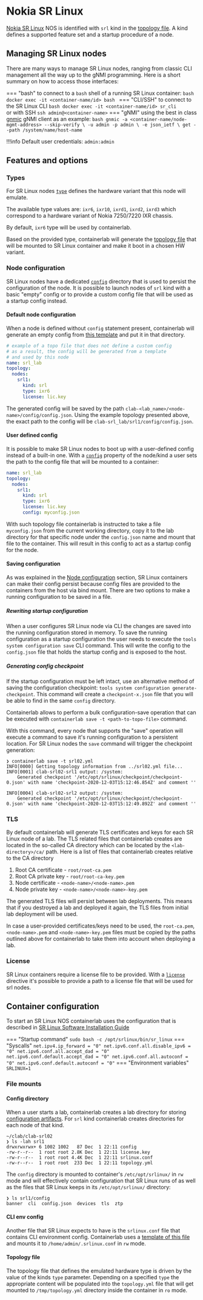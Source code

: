 # Nokia SR Linux

[Nokia SR Linux](https://www.nokia.com/networks/products/service-router-linux-NOS/) NOS is identified with `srl` kind in the [topology file](../topo-def-file.md). A kind defines a supported feature set and a startup procedure of a node.

## Managing SR Linux nodes
There are many ways to manage SR Linux nodes, ranging from classic CLI management all the way up to the gNMI programming. Here is a short summary on how to access those interfaces:

=== "bash"
    to connect to a `bash` shell of a running SR Linux container:
    ```bash
    docker exec -it <container-name/id> bash
    ```
=== "CLI/SSH"
    to connect to the SR Linux CLI
    ```bash
    docker exec -it <container-name/id> sr_cli
    ```  
    or with SSH `ssh admin@<container-name>`
=== "gNMI"
    using the best in class [gnmic](https://gnmic.kmrd.dev) gNMI client as an example:
    ```bash
    gnmic -a <container-name/node-mgmt-address> --skip-verify \
    -u admin -p admin \
    -e json_ietf \
    get --path /system/name/host-name
    ```

!!!info
    Default user credentials: `admin:admin`

## Features and options
### Types
For SR Linux nodes [`type`](../nodes.md#type) defines the hardware variant that this node will emulate.

The available type values are: `ixr6`, `ixr10`, `ixrd1`, `ixrd2`, `ixrd3` which correspond to a hardware variant of Nokia 7250/7220 IXR chassis.

By default, `ixr6` type will be used by containerlab.

Based on the provided type, containerlab will generate the [topology file](#topology-file) that will be mounted to SR Linux container and make it boot in a chosen HW variant.
### Node configuration
SR Linux nodes have a dedicated [`config`](#config-directory) directory that is used to persist the configuration of the node. It is possible to launch nodes of `srl` kind with a basic "empty" config or to provide a custom config file that will be used as a startup config instead.
#### Default node configuration
When a node is defined without `config` statement present, containerlab will generate an empty config from [this template](https://github.com/srl-wim/container-lab/blob/master/templates/srl/srlconfig.tpl) and put it in that directory.

```yaml
# example of a topo file that does not define a custom config
# as a result, the config will be generated from a template
# and used by this node
name: srl_lab
topology:
  nodes:
    srl1:
      kind: srl
      type: ixr6
      license: lic.key
```

The generated config will be saved by the path `clab-<lab_name>/<node-name>/config/config.json`. Using the example topology presented above, the exact path to the config will be `clab-srl_lab/srl1/config/config.json`.

#### User defined config
It is possible to make SR Linux nodes to boot up with a user-defined config instead of a built-in one. With a [`config`](../nodes.md#config) property of the node/kind a user sets the path to the config file that will be mounted to a container:

```yaml
name: srl_lab
topology:
  nodes:
    srl1:
      kind: srl
      type: ixr6
      license: lic.key
      config: myconfig.json
```

With such topology file containerlab is instructed to take a file `myconfig.json` from the current working directory, copy it to the lab directory for that specific node under the `config.json` name and mount that file to the container. This will result in this config to act as a startup config for the node.

#### Saving configuration
As was explained in the [Node configuration](#node-configuration) section, SR Linux containers can make their config persist because config files are provided to the containers from the host via bind mount. There are two options to make a running configuration to be saved in a file.

##### Rewriting startup configuration
When a user configures SR Linux node via CLI the changes are saved into the running configuration stored in memory. To save the running configuration as a startup configuration the user needs to execute the `tools system configuration save` CLI command. This will write the config to the `config.json` file that holds the startup config and is exposed to the host.

##### Generating config checkpoint
If the startup configuration must be left intact, use an alternative method of saving the configuration checkpoint: `tools system configuration generate-checkpoint`. This command will create a `checkpoint-x.json` file that you will be able to find in the same `config` directory.

Containerlab allows to perform a bulk configuration-save operation that can be executed with `containerlab save -t <path-to-topo-file>` command.

With this command, every node that supports the "save" operation will execute a command to save it's running configuration to a persistent location. For SR Linux nodes the `save` command will trigger the checkpoint generation:

```
❯ containerlab save -t srl02.yml
INFO[0000] Getting topology information from ../srl02.yml file...
INFO[0001] clab-srl02-srl1 output: /system:
    Generated checkpoint '/etc/opt/srlinux/checkpoint/checkpoint-0.json' with name 'checkpoint-2020-12-03T15:12:46.854Z' and comment ''

INFO[0004] clab-srl02-srl2 output: /system:
    Generated checkpoint '/etc/opt/srlinux/checkpoint/checkpoint-0.json' with name 'checkpoint-2020-12-03T15:12:49.892Z' and comment ''
```

### TLS
By default containerlab will generate TLS certificates and keys for each SR Linux node of a lab. The TLS related files that containerlab creates are located in the so-called CA directory which can be located by the `<lab-directory>/ca/` path. Here is a list of files that containerlab creates relative to the CA directory

1. Root CA certificate - `root/root-ca.pem`
2. Root CA private key - `root/root-ca-key.pem`
3. Node certificate - `<node-name>/<node-name>.pem`
4. Node private key - `<node-name>/<node-name>-key.pem`

The generated TLS files will persist between lab deployments. This means that if you destroyed a lab and deployed it again, the TLS files from initial lab deployment will be used.

In case a user-provided certificates/keys need to be used, the `root-ca.pem`, `<node-name>.pem` and `<node-name>-key.pem` files must be copied by the paths outlined above for containerlab to take them into account when deploying a lab.

### License
SR Linux containers require a license file to be provided. With a [`license`](../nodes.md#license) directive it's possible to provide a path to a license file that will be used for srl nodes.

## Container configuration
To start an SR Linux NOS containerlab uses the configuration that is described in [SR Linux Software Installation Guide](https://documentation.nokia.com/cgi-bin/dbaccessfilename.cgi/3HE16113AAAATQZZA01_V1_SR%20Linux%20R20.6%20Software%20Installation.pdf)

=== "Startup command"
    `sudo bash -c /opt/srlinux/bin/sr_linux`
=== "Syscalls"
    ```
    net.ipv4.ip_forward = "0"
    net.ipv6.conf.all.disable_ipv6 = "0"
    net.ipv6.conf.all.accept_dad = "0"
    net.ipv6.conf.default.accept_dad = "0"
    net.ipv6.conf.all.autoconf = "0"
    net.ipv6.conf.default.autoconf = "0"
    ```
=== "Environment variables"
    `SRLINUX=1`
### File mounts
#### Config directory
When a user starts a lab, containerlab creates a lab directory for storing [configuration artifacts](../conf-artifacts.md). For `srl` kind containerlab creates directories for each node of that kind.

```
~/clab/clab-srl02
❯ ls -lah srl1
drwxrwxrwx+ 6 1002 1002   87 Dec  1 22:11 config
-rw-r--r--  1 root root 2.8K Dec  1 22:11 license.key
-rw-r--r--  1 root root 4.4K Dec  1 22:11 srlinux.conf
-rw-r--r--  1 root root  233 Dec  1 22:11 topology.yml
```

The `config` directory is mounted to container's `/etc/opt/srlinux/` in `rw` mode and will effectively contain configuration that SR Linux runs of as well as the files that SR Linux keeps in its `/etc/opt/srlinux/` directory:

```
❯ ls srl1/config
banner  cli  config.json  devices  tls  ztp
```

#### CLI env config
Another file that SR Linux expects to have is the `srlinux.conf` file that contains CLI environment config. Containerlab uses a [template of this file](https://github.com/srl-wim/container-lab/blob/master/templates/srl/srl_env.conf) and mounts it to `/home/admin/.srlinux.conf` in `rw` mode.

#### Topology file
The topology file that defines the emulated hardware type is driven by the value of the kinds `type` parameter. Depending on a specified `type` the appropriate content will be populated into the `topology.yml` file that will get mounted to `/tmp/topology.yml` directory inside the container in `ro` mode.